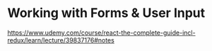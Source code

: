 # Working with Forms &amp; User Input

https://www.udemy.com/course/react-the-complete-guide-incl-redux/learn/lecture/39837176#notes
